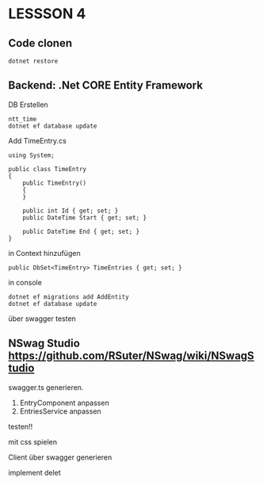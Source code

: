 # LESSSON 4

## Code clonen

    dotnet restore

## Backend: .Net CORE Entity Framework

DB Erstellen

    ntt_time
    dotnet ef database update



Add TimeEntry.cs

    using System;

    public class TimeEntry
    {
        public TimeEntry()
        {
        }

        public int Id { get; set; }
        public DateTime Start { get; set; }

        public DateTime End { get; set; }
    }


in Context hinzufügen

    public DbSet<TimeEntry> TimeEntries { get; set; }

in console

    dotnet ef migrations add AddEntity
    dotnet ef database update


über swagger testen

## NSwag Studio <https://github.com/RSuter/NSwag/wiki/NSwagStudio>

swagger.ts generieren.

1. EntryComponent anpassen
1. EntriesService anpassen

testen!!

mit css spielen

Client über swagger generieren

implement delet